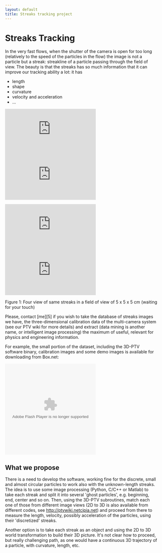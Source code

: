 ```yaml
---
layout: default
title: Streaks tracking project
---
```


# Streaks Tracking

In the very fast flows, when the shutter of the camera is open for too long (relatively to the speed of the particles in the flow) the image is not a particle but a streak: streakline of a particle passing through the field of view. The beauty is that the streaks has so much information that it can improve our tracking ability a lot: it has 



*   length 
*   shape 
*   curvature 
*   velocity and acceleration 
*   ... 



![][1] ![][2]

![][3] ![][4]
    

Figure 1: Four view of same streaks in a field of view of 5 x 5 x 5 cm (waiting for your touch) 

Please, contact [me][5] if you wish to take the database of streaks images we have, the three-dimensional calibration data of the multi-camera system (see our PTV wiki for more details) and extract (data mining is another name, or intelligent image processing) the maximum of useful, relevant for physics and engineering information. 

For example, the small portion of the dataset, including the 3D-PTV software binary, calibration images and some demo images is available for downloading from Box.net: 

 <param name="movie" value="http://www.box.net/static/flash/box_explorer.swf?widgetHash=ysdlkzlfmi" /><param name="quality" value="high" /> <embed src="http://www.box.net/static/flash/box_explorer.swf?widgetHash=ysdlkzlfmi" quality="high" width="300" height="300" pluginspage="http://www.macromedia.com/go/getflashplayer" type="application/x-shockwave-flash" > </embed> 



## What we propose

There is a need to develop the software, working fine for the discrete, small and almost circular particles to work also with the unknown-length streaks. The idea is to use some image processing (Python, C/C++ or Matlab) to take each streak and split it into several 'ghost particles', e.g. beginning, end, center and so on. Then, using the 3D-PTV subroutines, match each one of those from different image views (2D to 3D is also available from different codes, see <http://ptvwiki.netcipia.net>) and proceed from there to measure the length, velocity, possibly acceleration of the particles, using their 'discretized' streaks. 

Another option is to take each streak as an object and using the 2D to 3D world transformation to build their 3D picture. It's not clear how to proceed, but really challenging path, as one would have a continuous 3D trajectory of a particle, with curvature, length, etc.

 [1]: http://www.eng.tau.ac.il/~alexlib/pmwiki.php?n=TAU.StreaksGtGtGt?action=download&upname=Movie12_Scene28_1_183.jpg ""
 [2]: http://www.eng.tau.ac.il/~alexlib/pmwiki.php?n=TAU.StreaksGtGtGt?action=download&upname=Movie12_Scene28_2_183.jpg ""
 [3]: http://www.eng.tau.ac.il/~alexlib/pmwiki.php?n=TAU.StreaksGtGtGt?action=download&upname=Movie12_Scene28_3_183.jpg ""
 [4]: http://www.eng.tau.ac.il/~alexlib/pmwiki.php?n=TAU.StreaksGtGtGt?action=download&upname=Movie12_Scene28_4_183.jpg ""


